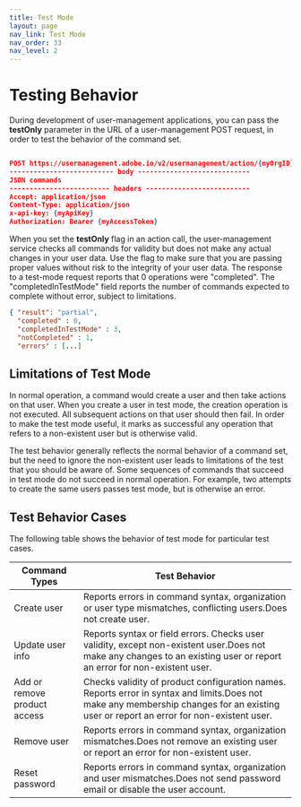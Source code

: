 ```yaml
---
title: Test Mode
layout: page
nav_link: Test Mode
nav_order: 33
nav_level: 2
---
```


# Testing Behavior

During development of user-management applications, you can pass the **testOnly** parameter in the URL of a user-management POST request, in order to test the behavior of the command set.

```json

POST https://usermanagement.adobe.io/v2/usermanagement/action/{myOrgID}?testOnly=true
-------------------------- body ----------------------------
JSON commands
------------------------- headers --------------------------
Accept: application/json
Content-Type: application/json
x-api-key: {myApiKey}
Authorization: Bearer {myAccessToken}
```

When you set the **testOnly** flag in an action call, the user-management service checks all commands for validity but does not make any actual changes in your user data. Use the flag to make sure that you are passing proper values without risk to the integrity of your user data. The response to a test-mode request reports that 0 operations were "completed". The "completedInTestMode" field reports the number of commands expected to complete without error, subject to limitations.

```json
{ "result": "partial",
  "completed" : 0,
  "completedInTestMode" : 3,
  "notCompleted" : 1,
  "errors" : [...]
```

## Limitations of Test Mode

In normal operation, a command would create a user and then take actions on that user. When you create a user in test mode, the creation operation is not executed. All subsequent actions on that user should then fail. In order to make the test mode useful, it marks as successful any operation that refers to a non-existent user but is otherwise valid.

The test behavior generally reflects the normal behavior of a command set, but the need to ignore the non-existent user leads to limitations of the test that you should be aware of. Some sequences of commands that succeed in test mode do not succeed in normal operation. For example, two attempts to create the same users passes test mode, but is otherwise an error.

## Test Behavior Cases

The following table shows the behavior of test mode for particular test cases.

| Command Types | Test Behavior |
| --- | --- |
| Create user | Reports errors in command syntax, organization or user type mismatches, conflicting users.Does not create user. |
| Update user info | Reports syntax or field errors. Checks user validity, except non-existent user.Does not make any changes to an existing user or report an error for non-existent user. |
| Add or remove product access | Checks validity of product configuration names. Reports error in syntax and limits.Does not make any membership changes for an existing user or report an error for non-existent user. |
| Remove user | Reports errors in command syntax, organization mismatches.Does not remove an existing user or report an error for non-existent user. |
| Reset password | Reports errors in command syntax, organization and user mismatches.Does not send password email or disable the user account. |
